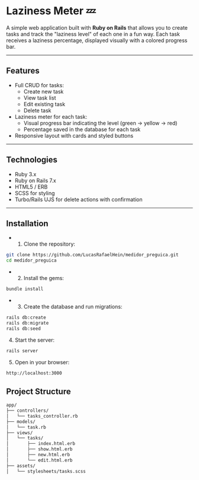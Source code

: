 # Laziness Meter 💤

A simple web application built with **Ruby on Rails** that allows you to create tasks and track the "laziness level" of each one in a fun way. Each task receives a laziness percentage, displayed visually with a colored progress bar.

---

## Features

- Full CRUD for tasks:
  - Create new task
  - View task list
  - Edit existing task
  - Delete task
- Laziness meter for each task:
  - Visual progress bar indicating the level (green → yellow → red)
  - Percentage saved in the database for each task
- Responsive layout with cards and styled buttons

---

## Technologies

- Ruby 3.x
- Ruby on Rails 7.x
- HTML5 / ERB
- SCSS for styling
- Turbo/Rails UJS for delete actions with confirmation

---

## Installation

- 1. Clone the repository:

```bash
git clone https://github.com/LucasRafaelHein/medidor_preguica.git
cd medidor_preguica
```

- 2. Install the gems:

```bash
bundle install
```

- 3. Create the database and run migrations:

```bash
rails db:create
rails db:migrate
rails db:seed
```

4. Start the server:

```bash
rails server
```

5. Open in your browser:

```bash
http://localhost:3000
```

## Project Structure

```bash
app/
├── controllers/
│   └── tasks_controller.rb
├── models/
│   └── task.rb
├── views/
│   └── tasks/
│       ├── index.html.erb
│       ├── show.html.erb
│       ├── new.html.erb
│       └── edit.html.erb
├── assets/
│   └── stylesheets/tasks.scss
```
